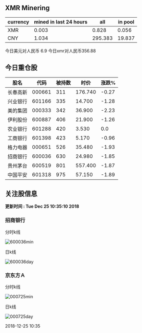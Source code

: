 ## XMR Minering

|currency|mined in last 24 hours|all|in pool|
|---|---|---|---|
|XMR|0.003|0.828|0.056|
|CNY|1.034|295.383|19.837|

今日美元对人民币 6.9	今日xmr对人民币356.88


## 今日重仓股 

|股名|代码|被持数|时价|涨跌%|
|---|---|---|---|---|
|长春高新|000661|311|176.740|-0.27|
|兴业银行|601166|335|14.700|-1.28|
|美的集团|000333|342|36.900|-2.23|
|伊利股份|600887|406|21.900|-1.26|
|农业银行|601288|420|3.530|0.0|
|工商银行|601398|423|5.170|-0.96|
|格力电器|000651|526|35.480|-1.93|
|招商银行|600036|630|24.980|-1.85|
|贵州茅台|600519|801|557.400|-1.87|
|中国平安|601318|975|57.150|-1.89|

## 关注股信息
**更新时间 : Tue Dec 25 10:35:10 2018**
### 招商银行 
分时k线

![600036min](http://image.sinajs.cn/newchart/min/n/sh600036.gif)

日k线

![600036day](http://image.sinajs.cn/newchart/daily/n/sh600036.gif)

### 京东方Ａ 
分时k线

![000725min](http://image.sinajs.cn/newchart/min/n/sz000725.gif)

日k线

![000725day](http://image.sinajs.cn/newchart/daily/n/sz000725.gif)

2018-12-25 10:35